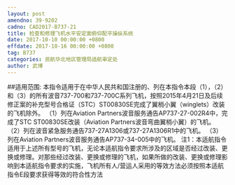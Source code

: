 ```yaml
---
layout: post
amendno: 39-9202
cadno: CAD2017-B737-21
title: 检查和修理飞机水平安定面俯仰配平操纵系统
date: 2017-10-10 00:00:00 +0800
effdate: 2017-10-16 00:00:00 +0800
tag: B737
categories: 民航华北地区管理局适航审定处
author: 武博
---
```


##适用范围:
本指令适用于在中华人民共和国注册的、列在本指令本段（1），（2）和（3）的所有波音737-700和737-700C系列飞机，按照2015年4月21日及后续修正案的补充型号合格证（STC）ST00830SE完成了翼梢小翼（winglets）改装的飞机除外。
（1）列在Aviation Partners波音服务通告AP737-27-002R4中，完成了STC ST00830SE改装（Aviation Partners波音弯曲翼梢小翼）的飞机。
（2）列在波音紧急服务通告737-27A1306或737-27A1306R1中的飞机。
（3）列在Aviation Partners波音服务通告AP737-34-005中的飞机。
注1：本适航指令适用于上述所有型号的飞机，无论本适航指令要求所涉及的区域是否经过改装、更换或修理。对那些经过改装、更换或修理的飞机，如果所做的改装、更换或修理影响到本适航指令要求的实施，飞机所有人/营运人采用的等效方法必须按照本适航指令E段要求获得等效的符合性方法

